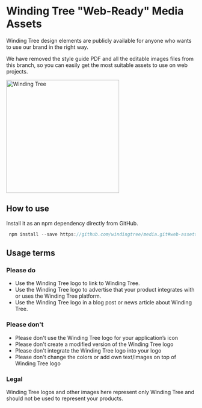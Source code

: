 # Winding Tree "Web-Ready" Media Assets


Winding Tree design elements are publicly available for anyone who wants to use our brand in the right way.

We have removed the style guide PDF and all the editable images files from this branch, so you can easily get the most suitable assets to use on web projects.

<img src="logo-variants/full-logo/svg/logo--gradient_black-text--lg.svg?sanitize=true" alt="Winding Tree" width="300px">

## How to use

Install it as an npm dependency directly from GitHub.

```js
 npm install --save https://github.com/windingtree/media.git#web-assets
```

## Usage terms

### Please do

- Use the Winding Tree logo to link to Winding Tree.
- Use the Winding Tree logo to advertise that your product integrates with or uses the Winding Tree platform.
- Use the Winding Tree logo in a blog post or news article about Winding Tree.

### Please don't

- Please don't use the Winding Tree logo for your application’s icon
- Please don't create a modified version of the Winding Tree logo
- Please don't integrate the Winding Tree logo into your logo
- Please don't change the colors or add own text/images on top of Winding Tree logo

### Legal

Winding Tree logos and other images here represent only Winding Tree and should not be used to represent your products.
